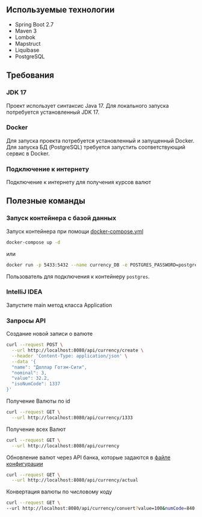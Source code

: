 ## Используемые технологии

- Spring Boot 2.7
- Maven 3
- Lombok
- Mapstruct
- Liquibase
- PostgreSQL

## Требования

### JDK 17

Проект использует синтаксис Java 17. Для локального запуска потребуется
установленный JDK 17.

### Docker
Для запуска проекта потребуется установленный и запущенный Docker.
Для запуска БД (PostgreSQL) требуется запустить соответствующий сервис в Docker.

### Подключение к интернету

Подключение к интернету для получения курсов валют

## Полезные команды

### Запуск контейнера с базой данных

Запуск контейнера при помощи [docker-compose.yml](docker/docker-compose.yml)
```bash
docker-compose up -d
```
или
```bash
docker run -p 5433:5432 --name currency_DB -e POSTGRES_PASSWORD=postgres -d currency_DB
```

Пользователь для подключения к контейнеру `postgres`.

### IntelliJ IDEA

Запустите main метод класса Application

### Запросы API

Создание новой записи о валюте

```bash
curl --request POST \
  --url http://localhost:8080/api/currency/create \
  --header 'Content-Type: application/json' \
  --data '{
  "name": "Доллар Готэм-Сити",
  "nominal": 3,
  "value": 32.2,
  "isoNumCode": 1337
}'
```

Получение Валюты по id

```bash
curl --request GET \
  --url http://localhost:8080/api/currency/1333
```

Получение всех Валют

```bash
curl --request GET \
  --url http://localhost:8080/api/currency
```

Обновление валют через API банка, которые задаются в [файле конфигурации](src/main/resources/application.yml)

```bash
curl --request GET \
  --url http://localhost:8080/api/currency/actual
```

Конвертация валюты по числовому коду

```bash
curl --request GET \
--url http://localhost:8080/api/currency/convert?value=100&numCode=840
```